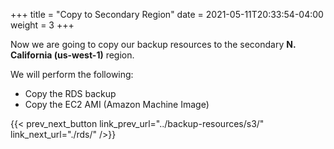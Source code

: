+++
title = "Copy to Secondary Region"
date =  2021-05-11T20:33:54-04:00
weight = 3
+++

Now we are going to copy our backup resources to the secondary **N. California (us-west-1)** region.  

We will perform the following:
- Copy the RDS backup
- Copy the EC2 AMI (Amazon Machine Image)

{{< prev_next_button link_prev_url="../backup-resources/s3/" link_next_url="./rds/" />}}
